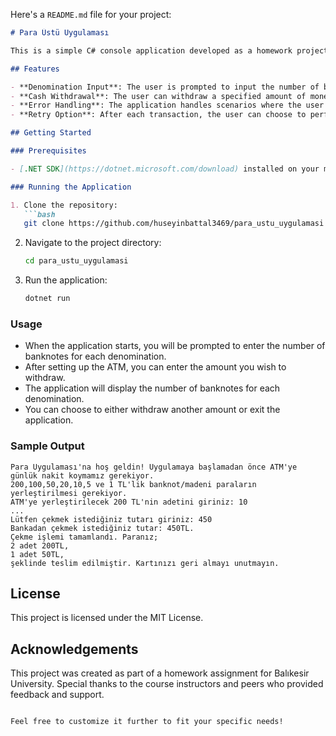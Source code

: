 Here's a `README.md` file for your project:

```markdown
# Para Üstü Uygulaması

This is a simple C# console application developed as a homework project for Balıkesir University. The project simulates an ATM cash withdrawal system, allowing users to withdraw money in various denominations.

## Features

- **Denomination Input**: The user is prompted to input the number of banknotes for each denomination (200 TL, 100 TL, 50 TL, 20 TL, 10 TL, 5 TL, and 1 TL) at the start of the application.
- **Cash Withdrawal**: The user can withdraw a specified amount of money, and the application will calculate and output the number of banknotes in each denomination provided.
- **Error Handling**: The application handles scenarios where the user inputs invalid amounts or requests more money than is available in the ATM.
- **Retry Option**: After each transaction, the user can choose to perform another transaction or exit the application.

## Getting Started

### Prerequisites

- [.NET SDK](https://dotnet.microsoft.com/download) installed on your machine.

### Running the Application

1. Clone the repository:
   ```bash
   git clone https://github.com/huseyinbattal3469/para_ustu_uygulamasi.git
   ```
2. Navigate to the project directory:
   ```bash
   cd para_ustu_uygulamasi
   ```
3. Run the application:
   ```bash
   dotnet run
   ```

### Usage

- When the application starts, you will be prompted to enter the number of banknotes for each denomination.
- After setting up the ATM, you can enter the amount you wish to withdraw.
- The application will display the number of banknotes for each denomination.
- You can choose to either withdraw another amount or exit the application.

### Sample Output

```
Para Uygulaması'na hoş geldin! Uygulamaya başlamadan önce ATM'ye günlük nakit koymamız gerekiyor.
200,100,50,20,10,5 ve 1 TL'lik banknot/madeni paraların yerleştirilmesi gerekiyor.
ATM'ye yerleştirilecek 200 TL'nin adetini giriniz: 10
...
Lütfen çekmek istediğiniz tutarı giriniz: 450
Bankadan çekmek istediğiniz tutar: 450TL.
Çekme işlemi tamamlandı. Paranız;
2 adet 200TL,
1 adet 50TL,
şeklinde teslim edilmiştir. Kartınızı geri almayı unutmayın.
```

## License

This project is licensed under the MIT License.

## Acknowledgements

This project was created as part of a homework assignment for Balıkesir University. Special thanks to the course instructors and peers who provided feedback and support.
```

Feel free to customize it further to fit your specific needs!
